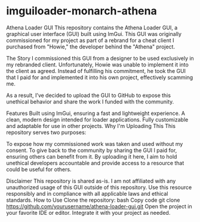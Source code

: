 # imguiloader-monarch-athena
Athena Loader GUI
This repository contains the Athena Loader GUI, a graphical user interface (GUI) built using ImGui. This GUI was originally commissioned for my project as part of a rebrand for a cheat client I purchased from "Howie," the developer behind the "Athena" project.

The Story
I commissioned this GUI from a designer to be used exclusively in my rebranded client. Unfortunately, Howie was unable to implement it into the client as agreed. Instead of fulfilling his commitment, he took the GUI that I paid for and implemented it into his own project, effectively scamming me.

As a result, I’ve decided to upload the GUI to GitHub to expose this unethical behavior and share the work I funded with the community.

Features
Built using ImGui, ensuring a fast and lightweight experience.
A clean, modern design intended for loader applications.
Fully customizable and adaptable for use in other projects.
Why I'm Uploading This
This repository serves two purposes:

To expose how my commissioned work was taken and used without my consent.
To give back to the community by sharing the GUI I paid for, ensuring others can benefit from it.
By uploading it here, I aim to hold unethical developers accountable and provide access to a resource that could be useful for others.

Disclaimer
This repository is shared as-is.
I am not affiliated with any unauthorized usage of this GUI outside of this repository.
Use this resource responsibly and in compliance with all applicable laws and ethical standards.
How to Use
Clone the repository:
bash
Copy code
git clone https://github.com/yourusername/athena-loader-gui.git
Open the project in your favorite IDE or editor.
Integrate it with your project as needed.
